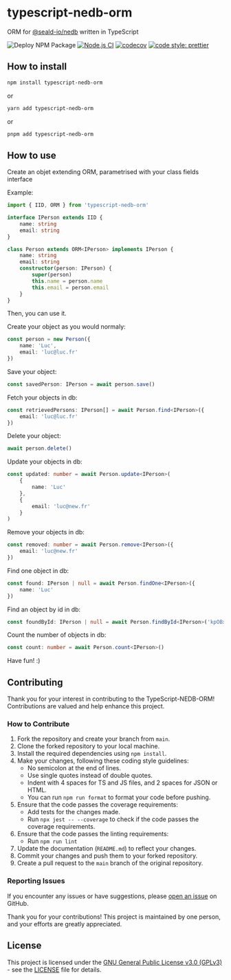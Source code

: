 # typescript-nedb-orm

ORM for [@seald-io/nedb](https://github.com/seald/nedb) written in TypeScript

![Deploy NPM Package](https://github.com/levg34/typescript-nedb-orm/actions/workflows/npm-publish.yml/badge.svg)
[![Node.js CI](https://github.com/levg34/typescript-nedb-orm/actions/workflows/node.js.yml/badge.svg)](https://github.com/levg34/typescript-nedb-orm/actions/workflows/node.js.yml)
[![codecov](https://codecov.io/gh/levg34/typescript-nedb-orm/graph/badge.svg?token=MDFK0S9ZBB)](https://codecov.io/gh/levg34/typescript-nedb-orm)
[![code style: prettier](https://img.shields.io/badge/code_style-prettier-ff69b4.svg?style=flat-square)](https://github.com/prettier/prettier)

## How to install

```bash
npm install typescript-nedb-orm
```

or

```bash
yarn add typescript-nedb-orm
```

or

```bash
pnpm add typescript-nedb-orm
```

## How to use

Create an objet extending ORM, parametrised with your class fields interface

Example:

```typescript
import { IID, ORM } from 'typescript-nedb-orm'

interface IPerson extends IID {
    name: string
    email: string
}

class Person extends ORM<IPerson> implements IPerson {
    name: string
    email: string
    constructor(person: IPerson) {
        super(person)
        this.name = person.name
        this.email = person.email
    }
}
```

Then, you can use it.

Create your object as you would normaly:

```typescript
const person = new Person({
    name: 'Luc',
    email: 'luc@luc.fr'
})
```

Save your object:

```typescript
const savedPerson: IPerson = await person.save()
```

Fetch your objects in db:

```typescript
const retrievedPersons: IPerson[] = await Person.find<IPerson>({
    email: 'luc@luc.fr'
})
```

Delete your object:

```typescript
await person.delete()
```

Update your objects in db:

```typescript
const updated: number = await Person.update<IPerson>(
    {
        name: 'Luc'
    },
    {
        email: 'luc@new.fr'
    }
)
```

Remove your objects in db:

```typescript
const removed: number = await Person.remove<IPerson>({
    email: 'luc@new.fr'
})
```

Find one object in db:

```typescript
const found: IPerson | null = await Person.findOne<IPerson>({
    name: 'Luc'
})
```

Find an object by id in db:

```typescript
const foundById: IPerson | null = await Person.findById<IPerson>('kpOBxczJlr2R5S68')
```

Count the number of objects in db:

```typescript
const count: number = await Person.count<IPerson>()
```

Have fun! :)

## Contributing

Thank you for your interest in contributing to the TypeScript-NEDB-ORM! Contributions are valued and help enhance this project.

### How to Contribute

1. Fork the repository and create your branch from `main`.
2. Clone the forked repository to your local machine.
3. Install the required dependencies using `npm install`.
4. Make your changes, following these coding style guidelines:
    - No semicolon at the end of lines.
    - Use single quotes instead of double quotes.
    - Indent with 4 spaces for TS and JS files, and 2 spaces for JSON or HTML.
    - You can run `npm run format` to format your code before pushing.
5. Ensure that the code passes the coverage requirements:
    - Add tests for the changes made.
    - Run `npx jest -- --coverage` to check if the code passes the coverage requirements.
6. Ensure that the code passes the linting requirements:
    - Run `npm run lint`
6. Update the documentation (`README.md`) to reflect your changes.
7. Commit your changes and push them to your forked repository.
8. Create a pull request to the `main` branch of the original repository.

### Reporting Issues

If you encounter any issues or have suggestions, please [open an issue](https://github.com/levg34/typescript-nedb-orm/issues) on GitHub.

Thank you for your contributions! This project is maintained by one person, and your efforts are greatly appreciated.

## License

This project is licensed under the [GNU General Public License v3.0 (GPLv3)](https://www.gnu.org/licenses/gpl-3.0.en.html) - see the [LICENSE](LICENSE) file for details.
